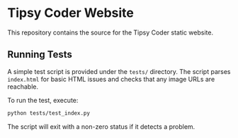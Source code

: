 # Tipsy Coder Website

This repository contains the source for the Tipsy Coder static website.

## Running Tests

A simple test script is provided under the `tests/` directory. The script
parses `index.html` for basic HTML issues and checks that any image URLs are
reachable.

To run the test, execute:

```bash
python tests/test_index.py
```

The script will exit with a non-zero status if it detects a problem.
